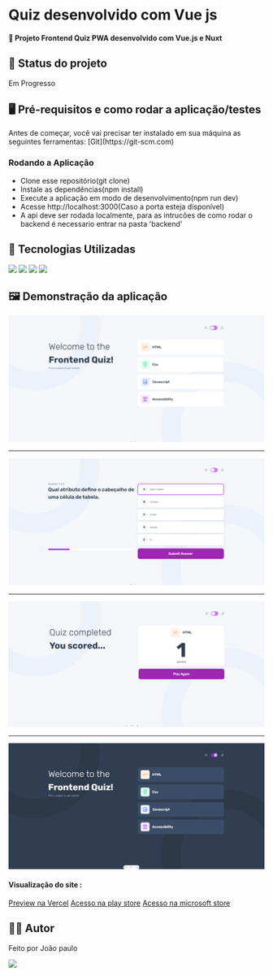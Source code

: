 <h1>Quiz desenvolvido com Vue js</h1>
<h4>🚀 Projeto Frontend Quiz PWA  desenvolvido com Vue.js e Nuxt</h4>

<h2>🚧 Status do projeto</h2>
<p>Em Progresso</p>

<h2>🖥️ Pré-requisitos e como rodar a aplicação/testes</h2>
<p>Antes de começar, você vai precisar ter instalado em sua máquina as seguintes ferramentas:
[Git](https://git-scm.com) </p>
<h3>Rodando a Aplicação</h3>
<ul>
	<li>Clone esse repositório(git clone)</li>
 	<li>Instale as dependências(npm install)</li>
	<li>Execute a aplicação em modo de desenvolvimento(npm run dev)</li>
 	<li>Acesse http://localhost:3000(Caso a porta esteja disponível) </li>
	<li>A api deve ser rodada localmente, para as intrucões de como rodar o backend é necessario entrar na pasta 'backend'
	</li>

</ul>

<h2>🤖 Tecnologias Utilizadas</h2>
<div style="display: inline_block">
  <img src="https://img.shields.io/badge/HTML5-E34F26?style=for-the-badge&logo=html5&logoColor=white">
  <img src="https://img.shields.io/badge/CSS3-1572B6?style=for-the-badge&logo=css3&logoColor=white">
  <img src="https://img.shields.io/badge/JavaScript-F7DF1E?style=for-the-badge&logo=javascript&logoColor=black">
  <img src="https://img.shields.io/badge/Vue.js-35495E?style=for-the-badge&logo=vue.js&logoColor=4FC08D">
</div>

<h2>🖼️ Demonstração da aplicação</h2>
<img margin-bottom="20px" src="./public/readme/readme1.png">
<hr/>
<img margin-bottom="20px" src="./public/readme/readme2.png">
<hr/>
<img margin-bottom="20px" src="./public/readme/readme3.png">
<hr/>
<img margin-bottom="20px" src="./public/readme/readme4.png">

<h4  style="display: inline_block">Visualização do site :</h4><a style="display: inline_block" target="blank" href="https://frontendquiz.com.br/">Preview na Vercel</a>
<a style="display: inline_block" target="blank" href="https://play.google.com/store/apps/details?id=br.com.frontendquiz.twa">Acesso na play store</a>
<a style="display: inline_block" target="blank" href="https://www.microsoft.com/store/productId/9P9FHGGR0JK7?ocid=pdpshare">Acesso na microsoft store</a>

<h2>🧑🏻‍ Autor</h2>
<p>Feito por João paulo</p>
<a href="mailto:joaopauloneto3687@gmail.com">
	<img src="https://img.shields.io/badge/-joaopauloneto3687@gmail.com-c14438?style=flat-square&logo=Gmail&logoColor=white&link=mailto:joaopauloneto3687@gmail.com">
</a>
